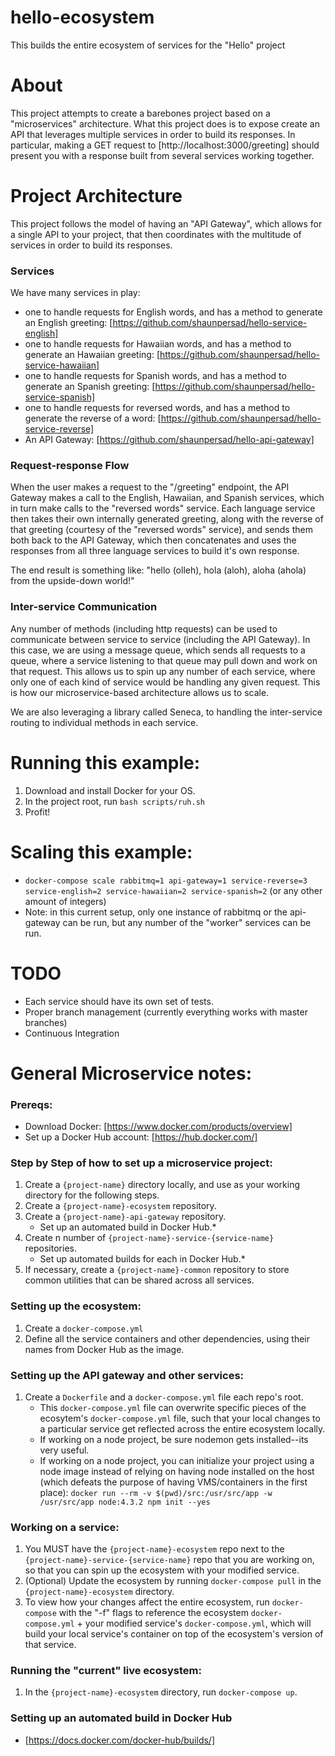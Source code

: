 # hello-ecosystem
This builds the entire ecosystem of services for the "Hello" project


# About
This project attempts to create a barebones project based on a "microservices" architecture.
What this project does is to expose create an API that leverages multiple services in order to build its responses.
In particular, making a GET request to [http://localhost:3000/greeting] should present you with a response built from several services working together.


# Project Architecture
This project follows the model of having an "API Gateway", which allows for a single API to your project, that then coordinates with the multitude of services in order to build its responses.

### Services
We have many services in play:
- one to handle requests for English words, and has a method to generate an English greeting: [https://github.com/shaunpersad/hello-service-english]
- one to handle requests for Hawaiian words, and has a method to generate an Hawaiian greeting: [https://github.com/shaunpersad/hello-service-hawaiian]
- one to handle requests for Spanish words, and has a method to generate an Spanish greeting: [https://github.com/shaunpersad/hello-service-spanish]
- one to handle requests for reversed words, and has a method to generate the reverse of a word: [https://github.com/shaunpersad/hello-service-reverse]
- An API Gateway: [https://github.com/shaunpersad/hello-api-gateway]

### Request-response Flow
When the user makes a request to the "/greeting" endpoint, the API Gateway makes a call to the English, Hawaiian, and Spanish
services, which in turn make calls to the "reversed words" service. Each language service then takes their own internally generated greeting,
along with the reverse of that greeting (courtesy of the "reversed words" service), and sends them both back to the API Gateway,
which then concatenates and uses the responses from all three language services to build it's own response.

The end result is something like: "hello (olleh), hola (aloh), aloha (ahola) from the upside-down world!"

### Inter-service Communication
Any number of methods (including http requests) can be used to communicate between service to service (including the API Gateway).
In this case, we are using a message queue, which sends all requests to a queue, where a service listening to that queue may pull down
and work on that request.  This allows us to spin up any number of each service, where only one of each kind of service would be handling any given request.
This is how our microservice-based architecture allows us to scale.
 
We are also leveraging a library called Seneca, to handling the inter-service routing to individual methods in each service.


# Running this example:
1. Download and install Docker for your OS.
2. In the project root, run `bash scripts/ruh.sh`
3. Profit!

# Scaling this example:
- `docker-compose scale rabbitmq=1 api-gateway=1 service-reverse=3 service-english=2 service-hawaiian=2 service-spanish=2` (or any other amount of integers)
- Note: in this current setup, only one instance of rabbitmq or the api-gateway can be run, but any number of the "worker" services can be run.

# TODO

- Each service should have its own set of tests.
- Proper branch management (currently everything works with master branches)
- Continuous Integration

# General Microservice notes:

### Prereqs:
- Download Docker: [https://www.docker.com/products/overview]
- Set up a Docker Hub account: [https://hub.docker.com/]


### Step by Step of how to set up a microservice project:
1. Create a `{project-name}` directory locally, and use as your working directory for the following steps.
2. Create a `{project-name}-ecosystem` repository.
3. Create a `{project-name}-api-gateway` repository.
	- Set up an automated build in Docker Hub.*
4. Create n number of `{project-name}-service-{service-name}` repositories.
	- Set up automated builds for each in Docker Hub.*
5. If necessary, create a `{project-name}-common` repository to store common utilities that can be shared across all services.

### Setting up the ecosystem:
1. Create a `docker-compose.yml`
2. Define all the service containers and other dependencies, using their names from Docker Hub as the image.

### Setting up the API gateway and other services:
1. Create a `Dockerfile` and a `docker-compose.yml` file each repo's root.
    - This `docker-compose.yml` file can overwrite specific pieces of the ecosytem's `docker-compose.yml` file, such that your local changes to a particular service get reflected across the entire ecosystem locally.
	- If working on a node project, be sure nodemon gets installed--its very useful.
	- If working on a node project, you can initialize your project using a node image instead of relying on having node installed on the host (which defeats the purpose of having VMS/containers in the first place): `docker run --rm -v $(pwd)/src:/usr/src/app -w /usr/src/app node:4.3.2 npm init --yes`

### Working on a service:
1. You MUST have the `{project-name}-ecosystem` repo next to the `{project-name}-service-{service-name}` repo that you are working on, so that you can spin up the ecosystem with your modified service.
2. (Optional) Update the ecosystem by running `docker-compose pull` in the `{project-name}-ecosystem` directory.
3. To view how your changes affect the entire ecosystem, run `docker-compose` with the "-f" flags to reference the ecosystem `docker-compose.yml` + your modified service's `docker-compose.yml`, which will build your local service's container on top of the ecosystem's version of that service.

### Running the "current" live ecosystem:
1. In the `{project-name}-ecosystem` directory, run `docker-compose up`.

### Setting up an automated build in Docker Hub
- [https://docs.docker.com/docker-hub/builds/]

